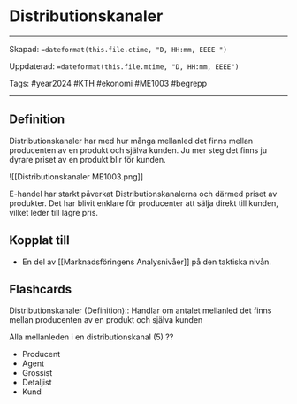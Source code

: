 # Distributionskanaler

---
Skapad: `=dateformat(this.file.ctime, "D, HH:mm, EEEE ")`

Uppdaterad: `=dateformat(this.file.mtime, "D, HH:mm, EEEE")`

Tags: #year2024 #KTH #ekonomi #ME1003 #begrepp

---

## Definition

Distributionskanaler har med hur många mellanled det finns mellan producenten av en produkt och själva kunden. Ju mer steg det finns ju dyrare priset av en produkt blir för kunden.

![[Distributionskanaler ME1003.png]]

E-handel har starkt påverkat Distributionskanalerna och därmed priset av produkter. Det har blivit enklare för producenter att sälja direkt till kunden, vilket leder till lägre pris.

## Kopplat till

- En del av [[Marknadsföringens Analysnivåer]] på den taktiska nivån.

## Flashcards

Distributionskanaler (Definition):: Handlar om antalet mellanled det finns mellan producenten av en produkt och själva kunden
<!--SR:!2024-02-18,10,270-->

Alla mellanleden i en distributionskanal (5)
??
- Producent
- Agent
- Grossist
- Detaljist
- Kund
<!--SR:!2024-02-21,13,290!2024-02-13,10,270-->
